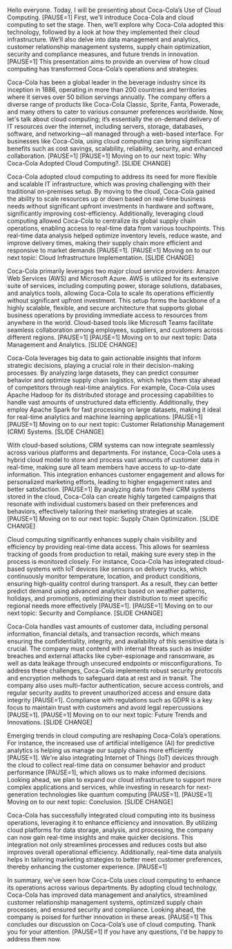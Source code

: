 Hello everyone. Today, I will be presenting about Coca-Cola’s Use of Cloud Computing. [PAUSE=1] First, we’ll introduce Coca-Cola and cloud computing to set the stage. Then, we’ll explore why Coca-Cola adopted this technology, followed by a look at how they implemented their cloud infrastructure. We’ll also delve into data management and analytics, customer relationship management systems, supply chain optimization, security and compliance measures, and future trends in innovation. [PAUSE=1] This presentation aims to provide an overview of how cloud computing has transformed Coca-Cola’s operations and strategies.

Coca-Cola has been a global leader in the beverage industry since its inception in 1886, operating in more than 200 countries and territories where it serves over 50 billion servings annually. The company offers a diverse range of products like Coca-Cola Classic, Sprite, Fanta, Powerade, and many others to cater to various consumer preferences worldwide. Now, let's talk about cloud computing; it’s essentially the on-demand delivery of IT resources over the internet, including servers, storage, databases, software, and networking—all managed through a web-based interface. For businesses like Coca-Cola, using cloud computing can bring significant benefits such as cost savings, scalability, reliability, security, and enhanced collaboration. [PAUSE=1] [PAUSE=1] Moving on to our next topic: Why Coca-Cola Adopted Cloud Computing?. [SLIDE CHANGE]

Coca-Cola adopted cloud computing to address its need for more flexible and scalable IT infrastructure, which was proving challenging with their traditional on-premises setup. By moving to the cloud, Coca-Cola gained the ability to scale resources up or down based on real-time business needs without significant upfront investments in hardware and software, significantly improving cost-efficiency. Additionally, leveraging cloud computing allowed Coca-Cola to centralize its global supply chain operations, enabling access to real-time data from various touchpoints. This real-time data analysis helped optimize inventory levels, reduce waste, and improve delivery times, making their supply chain more efficient and responsive to market demands [PAUSE=1]. [PAUSE=1] Moving on to our next topic: Cloud Infrastructure Implementation. [SLIDE CHANGE]

Coca-Cola primarily leverages two major cloud service providers: Amazon Web Services (AWS) and Microsoft Azure. AWS is utilized for its extensive suite of services, including computing power, storage solutions, databases, and analytics tools, allowing Coca-Cola to scale its operations efficiently without significant upfront investment. This setup forms the backbone of a highly scalable, flexible, and secure architecture that supports global business operations by providing immediate access to resources from anywhere in the world. Cloud-based tools like Microsoft Teams facilitate seamless collaboration among employees, suppliers, and customers across different regions. [PAUSE=1] [PAUSE=1] Moving on to our next topic: Data Management and Analytics. [SLIDE CHANGE]

Coca-Cola leverages big data to gain actionable insights that inform strategic decisions, playing a crucial role in their decision-making processes. By analyzing large datasets, they can predict consumer behavior and optimize supply chain logistics, which helps them stay ahead of competitors through real-time analytics. For example, Coca-Cola uses Apache Hadoop for its distributed storage and processing capabilities to handle vast amounts of unstructured data efficiently. Additionally, they employ Apache Spark for fast processing on large datasets, making it ideal for real-time analytics and machine learning applications. [PAUSE=1] [PAUSE=1] Moving on to our next topic: Customer Relationship Management (CRM) Systems. [SLIDE CHANGE]

With cloud-based solutions, CRM systems can now integrate seamlessly across various platforms and departments. For instance, Coca-Cola uses a hybrid cloud model to store and process vast amounts of customer data in real-time, making sure all team members have access to up-to-date information. This integration enhances customer engagement and allows for personalized marketing efforts, leading to higher engagement rates and better satisfaction. [PAUSE=1] By analyzing data from their CRM systems stored in the cloud, Coca-Cola can create highly targeted campaigns that resonate with individual customers based on their preferences and behaviors, effectively tailoring their marketing strategies at scale. [PAUSE=1] Moving on to our next topic: Supply Chain Optimization. [SLIDE CHANGE]

Cloud computing significantly enhances supply chain visibility and efficiency by providing real-time data access. This allows for seamless tracking of goods from production to retail, making sure every step in the process is monitored closely. For instance, Coca-Cola has integrated cloud-based systems with IoT devices like sensors on delivery trucks, which continuously monitor temperature, location, and product conditions, ensuring high-quality control during transport. As a result, they can better predict demand using advanced analytics based on weather patterns, holidays, and promotions, optimizing their distribution to meet specific regional needs more effectively [PAUSE=1]. [PAUSE=1] Moving on to our next topic: Security and Compliance. [SLIDE CHANGE]

Coca-Cola handles vast amounts of customer data, including personal information, financial details, and transaction records, which means ensuring the confidentiality, integrity, and availability of this sensitive data is crucial. The company must contend with internal threats such as insider breaches and external attacks like cyber-espionage and ransomware, as well as data leakage through unsecured endpoints or misconfigurations. To address these challenges, Coca-Cola implements robust security protocols and encryption methods to safeguard data at rest and in transit. The company also uses multi-factor authentication, secure access controls, and regular security audits to prevent unauthorized access and ensure data integrity [PAUSE=1]. Compliance with regulations such as GDPR is a key focus to maintain trust with customers and avoid legal repercussions [PAUSE=1]. [PAUSE=1] Moving on to our next topic: Future Trends and Innovations. [SLIDE CHANGE]

Emerging trends in cloud computing are reshaping Coca-Cola’s operations. For instance, the increased use of artificial intelligence (AI) for predictive analytics is helping us manage our supply chains more efficiently [PAUSE=1]. We're also integrating Internet of Things (IoT) devices through the cloud to collect real-time data on consumer behavior and product performance [PAUSE=1], which allows us to make informed decisions. Looking ahead, we plan to expand our cloud infrastructure to support more complex applications and services, while investing in research for next-generation technologies like quantum computing [PAUSE=1]. [PAUSE=1] Moving on to our next topic: Conclusion. [SLIDE CHANGE]

Coca-Cola has successfully integrated cloud computing into its business operations, leveraging it to enhance efficiency and innovation. By utilizing cloud platforms for data storage, analysis, and processing, the company can now gain real-time insights and make quicker decisions. This integration not only streamlines processes and reduces costs but also improves overall operational efficiency. Additionally, real-time data analysis helps in tailoring marketing strategies to better meet customer preferences, thereby enhancing the customer experience. [PAUSE=1]

In summary, we've seen how Coca-Cola uses cloud computing to enhance its operations across various departments. By adopting cloud technology, Coca-Cola has improved data management and analytics, streamlined customer relationship management systems, optimized supply chain processes, and ensured security and compliance. Looking ahead, the company is poised for further innovation in these areas. [PAUSE=1] This concludes our discussion on Coca-Cola’s use of cloud computing. Thank you for your attention. [PAUSE=1] If you have any questions, I'd be happy to address them now.